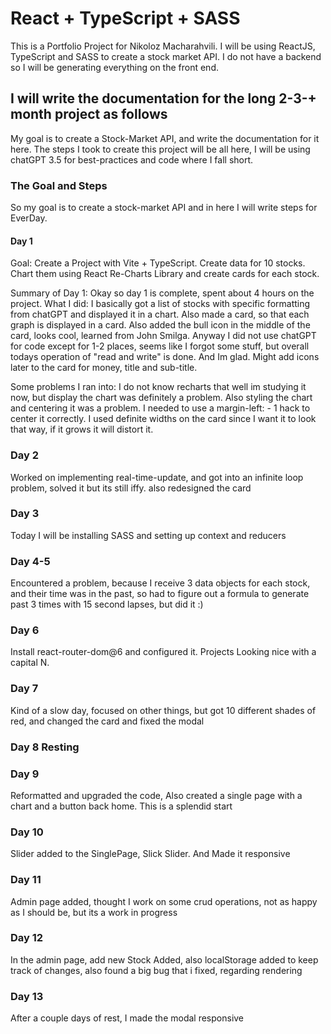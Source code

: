 # React + TypeScript + SASS

This is a Portfolio Project for Nikoloz Macharahvili. I will be using ReactJS, TypeScript and SASS to create a stock market API. I do not have a backend so I will be generating everything on the front end.

## I will write the documentation for the long 2-3-+ month project as follows

My goal is to create a Stock-Market API, and write the documentation for it here. The steps I took to create this project will be all here, I will be using chatGPT 3.5 for best-practices and code where I fall short.

### The Goal and Steps

So my goal is to create a stock-market API and in here I will write steps for EverDay.

#### Day 1

Goal: Create a Project with Vite + TypeScript. Create data for 10 stocks. Chart them using React Re-Charts Library and create cards for each stock.

Summary of Day 1: Okay so day 1 is complete, spent about 4 hours on the project.
What I did: I basically got a list of stocks with specific formatting from chatGPT and displayed it in a chart. Also made a card, so that each graph is displayed in a card.
Also added the bull icon in the middle of the card, looks cool, learned from John Smilga. Anyway I did not use chatGPT for code except for 1-2 places, seems like I forgot some stuff, but overall todays operation of "read and write" is done. And Im glad. Might add icons later to the card for money, title and sub-title.

Some problems I ran into:
I do not know recharts that well im studying it now, but display the chart was definitely a problem. Also styling the chart and centering it was a problem. I needed to use a margin-left: - 1 hack to center it correctly.
I used definite widths on the card since I want it to look that way, if it grows it will distort it.

### Day 2

Worked on implementing real-time-update, and got into an infinite loop problem, solved it but its still iffy. also redesigned the card

### Day 3

Today I will be installing SASS and setting up context and reducers

### Day 4-5

Encountered a problem, because I receive 3 data objects for each stock, and their time was in the past, so had to figure out a formula to generate past 3 times with 15 second lapses, but did it :)

### Day 6

Install react-router-dom@6 and configured it. Projects Looking nice with a capital N.

### Day 7

Kind of a slow day, focused on other things, but got 10 different shades of red, and changed the card and fixed the modal

### Day 8 Resting

### Day 9

Reformatted and upgraded the code, Also created a single page with a chart and a button back home. This is a splendid start

### Day 10

Slider added to the SinglePage, Slick Slider. And Made it responsive

### Day 11

Admin page added, thought I work on some crud operations, not as happy as I should be, but its a work in progress

### Day 12

In the admin page, add new Stock Added, also localStorage added to keep track of changes, also found a big bug that i fixed, regarding rendering

### Day 13

After a couple days of rest, I made the modal responsive
